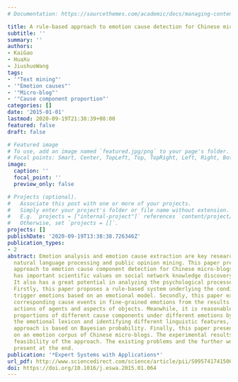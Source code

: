 ```yaml
---
# Documentation: https://sourcethemes.com/academic/docs/managing-content/

title: A rule-based approach to emotion cause detection for Chinese micro-blogs
subtitle: ''
summary: ''
authors:
- KaiGao
- HuaXu
- JiushuoWang
tags:
- '"Text mining"'
- '"Emotion causes"'
- '"Micro-blog"'
- '"Cause component proportion"'
categories: []
date: '2015-01-01'
lastmod: 2020-09-19T21:38:39+08:00
featured: false
draft: false

# Featured image
# To use, add an image named `featured.jpg/png` to your page's folder.
# Focal points: Smart, Center, TopLeft, Top, TopRight, Left, Right, BottomLeft, Bottom, BottomRight.
image:
  caption: ''
  focal_point: ''
  preview_only: false

# Projects (optional).
#   Associate this post with one or more of your projects.
#   Simply enter your project's folder or file name without extension.
#   E.g. `projects = ["internal-project"]` references `content/project/deep-learning/index.md`.
#   Otherwise, set `projects = []`.
projects: []
publishDate: '2020-09-19T13:38:38.726346Z'
publication_types:
- 2
abstract: Emotion analysis and emotion cause extraction are key research tasks in
  natural language processing and public opinion mining. This paper presents a rule-based
  approach to emotion cause component detection for Chinese micro-blogs. Our research
  has important scientific values on social network knowledge discovery and data mining.
  It also has a great potential in analyzing the psychological processes of consumers.
  Firstly, this paper proposes a rule-based system underlying the conditions that
  trigger emotions based on an emotional model. Secondly, this paper extracts the
  corresponding cause events in fine-grained emotions from the results of events,
  actions of agents and aspects of objects. Meanwhile, it is reasonable to get the
  proportions of different cause components under different emotions by constructing
  the emotional lexicon and identifying different linguistic features, and the proposed
  approach is based on Bayesian probability. Finally, this paper presents the experiments
  on an emotion corpus of Chinese micro-blogs. The experimental results validate the
  feasibility of the approach. The existing problems and the further works are also
  present at the end.
publication: '*Expert Systems with Applications*'
url_pdf: http://www.sciencedirect.com/science/article/pii/S0957417415000871
doi: https://doi.org/10.1016/j.eswa.2015.01.064
---
```


